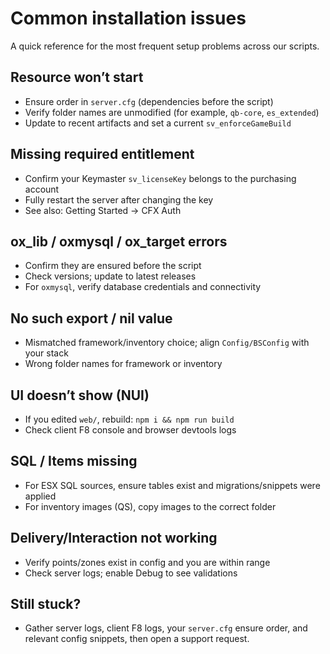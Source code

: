 # Common installation issues

A quick reference for the most frequent setup problems across our scripts.

## Resource won’t start
- Ensure order in `server.cfg` (dependencies before the script)
- Verify folder names are unmodified (for example, `qb-core`, `es_extended`)
- Update to recent artifacts and set a current `sv_enforceGameBuild`

## Missing required entitlement
- Confirm your Keymaster `sv_licenseKey` belongs to the purchasing account
- Fully restart the server after changing the key
- See also: Getting Started → CFX Auth

## ox_lib / oxmysql / ox_target errors
- Confirm they are ensured before the script
- Check versions; update to latest releases
- For `oxmysql`, verify database credentials and connectivity

## No such export / nil value
- Mismatched framework/inventory choice; align `Config/BSConfig` with your stack
- Wrong folder names for framework or inventory

## UI doesn’t show (NUI)
- If you edited `web/`, rebuild: `npm i && npm run build`
- Check client F8 console and browser devtools logs

## SQL / Items missing
- For ESX SQL sources, ensure tables exist and migrations/snippets were applied
- For inventory images (QS), copy images to the correct folder

## Delivery/Interaction not working
- Verify points/zones exist in config and you are within range
- Check server logs; enable Debug to see validations

## Still stuck?
- Gather server logs, client F8 logs, your `server.cfg` ensure order, and relevant config snippets, then open a support request.
